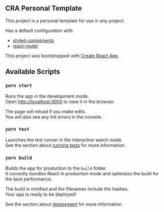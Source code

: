 ## CRA Personal Template

This project is a personal template for use in any project.

Has a default configuration with:

- [styled-components](https://styled-components.com/)
- [react-router](https://reacttraining.com/react-router/web/guides/quick-start)

This project was bootstrapped with [Create React App](https://github.com/facebook/create-react-app).

## Available Scripts

### `yarn start`

Runs the app in the development mode.<br />
Open [http://localhost:3000](http://localhost:3000) to view it in the browser.

The page will reload if you make edits.<br />
You will also see any lint errors in the console.

### `yarn test`

Launches the test runner in the interactive watch mode.<br />
See the section about [running tests](https://facebook.github.io/create-react-app/docs/running-tests) for more information.

### `yarn build`

Builds the app for production to the `build` folder.<br />
It correctly bundles React in production mode and optimizes the build for the best performance.

The build is minified and the filenames include the hashes.<br />
Your app is ready to be deployed!

See the section about [deployment](https://facebook.github.io/create-react-app/docs/deployment) for more information.
